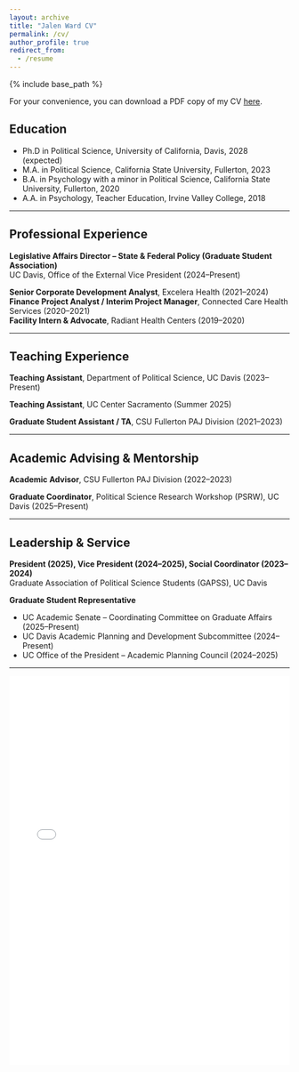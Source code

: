 ```yaml
---
layout: archive
title: "Jalen Ward CV"
permalink: /cv/
author_profile: true
redirect_from:
  - /resume
---
```


{% include base_path %}

For your convenience, you can download a PDF copy of my CV [here](/files/CV_jward_26102025.pdf).

## Education

* Ph.D in Political Science, University of California, Davis, 2028 (expected)
* M.A. in Political Science, California State University, Fullerton, 2023
* B.A. in Psychology with a minor in Political Science, California State University, Fullerton, 2020
* A.A. in Psychology, Teacher Education, Irvine Valley College, 2018

---

## Professional Experience

**Legislative Affairs Director – State & Federal Policy (Graduate Student Association)**  
UC Davis, Office of the External Vice President (2024–Present)  

**Senior Corporate Development Analyst**, Excelera Health (2021–2024)  
**Finance Project Analyst / Interim Project Manager**, Connected Care Health Services (2020–2021)  
**Facility Intern & Advocate**, Radiant Health Centers (2019–2020)

---

## Teaching Experience

**Teaching Assistant**, Department of Political Science, UC Davis (2023–Present)  

**Teaching Assistant**, UC Center Sacramento (Summer 2025)  

**Graduate Student Assistant / TA**, CSU Fullerton PAJ Division (2021–2023)

---

## Academic Advising & Mentorship

**Academic Advisor**, CSU Fullerton PAJ Division (2022–2023)  

**Graduate Coordinator**, Political Science Research Workshop (PSRW), UC Davis (2025–Present)  

---

## Leadership & Service

**President (2025), Vice President (2024–2025), Social Coordinator (2023–2024)**  
Graduate Association of Political Science Students (GAPSS), UC Davis  

**Graduate Student Representative**  
- UC Academic Senate – Coordinating Committee on Graduate Affairs (2025–Present)  
- UC Davis Academic Planning and Development Subcommittee (2024–Present)  
- UC Office of the President – Academic Planning Council (2024–2025)

---


<iframe src="/files/CV_jward_26102025.pdf" width="100%" height="700" frameborder="no" border="0" marginwidth="0" marginheight="0"></iframe>

